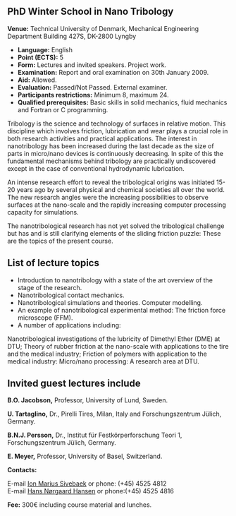 ## PhD Winter School in Nano Tribology

**Venue:** Technical University of Denmark, Mechanical Engineering Department Building 427S, DK-2800 Lyngby

* **Language:** English
* **Point (ECTS):** 5
* **Form:** Lectures and invited speakers. Project work.
* **Examination:** Report and oral examination on 30th January 2009.
* **Aid:** Allowed.
* **Evaluation:** Passed/Not Passed. External examiner.
* **Participants restrictions:** Minimum 8, maximum 24.
* **Qualified prerequisites:** Basic skills in solid mechanics, fluid mechanics and Fortran or C programming.
<!--break-->
Tribology is the science and technology of surfaces in relative motion. This discipline which involves friction, lubrication and wear plays a crucial role in both research activities and practical applications. The interest in nanotribology has been increased during the last decade as the size of parts in micro/nano devices is continuously decreasing. In spite of this the fundamental mechanisms behind tribology are practically undiscovered except in the case of conventional hydrodynamic lubrication. 

An intense research effort to reveal the tribological origins was initiated 15-20 years ago by several physical and chemical societies all over the world. The new research angles were the increasing possibilities to observe surfaces at the nano-scale and the rapidly increasing computer processing capacity for simulations.

The nanotribological research has not yet solved the tribological challenge but has and is still clarifying elements of the sliding friction puzzle: These are the topics of the present course.

## List of lecture topics


* Introduction to nanotribology with a state of the art overview of the stage of the research.
* Nanotribological contact mechanics.
* Nanotribological simulations and theories. Computer modelling.
* An example of nanotribological experimental method: The friction force microscope (FFM).
* A number of applications including:

Nanotribological investigations of the lubricity of Dimethyl Ether (DME) at DTU; Theory of rubber friction at the nano-scale with applications to the tire and the medical industry; Friction of polymers with application to the medical industry: Micro/nano processing: A research area at DTU.

## Invited guest lectures include

**B.O. Jacobson,** Professor, University of Lund, Sweden.

**U. Tartaglino,** Dr., Pirelli Tires, Milan, Italy and Forschungszentrum Jülich, Germany.

**B.N.J. Persson,** Dr., Institut für Festkörperforschung Teori 1, Forschungszentrum Jülich, Germany.

**E. Meyer,** Professor, University of Basel, Switzerland.


**Contacts:**

E-mail <a href="mailto:ims@mek.dtu.dk">Ion Marius Sivebaek</a> or phone: (+45) 4525 4812   
E-mail <a href="mailto:hnh@mek.dtu.dk">Hans Nørgaard Hansen</a> or phone:(+45) 4525 4816

**Fee:**
300€ including course material and lunches.